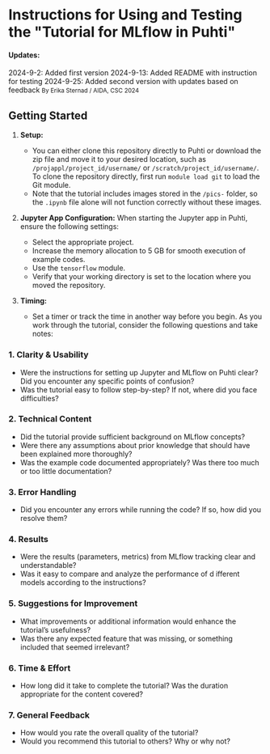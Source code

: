 # Instructions for Using and Testing the "Tutorial for MLflow in Puhti"

#### Updates:
2024-9-2: Added first version
2024-9-13: Added README with instruction for testing
2024-9-25: Added second version with updates based on feedback
<small>By Erika Sternad / AIDA, CSC
2024</small>

## Getting Started

1. **Setup:**
   - You can either clone this repository directly to Puhti or download the zip file and move it to your desired location, such as `/projappl/project_id/username/` or `/scratch/project_id/username/`. To clone the repository directly, first run `module load git` to load the Git module.
   - Note that the tutorial includes images stored in the `/pics-` folder, so the `.ipynb` file alone will not function correctly without these images.

2. **Jupyter App Configuration:**
   When starting the Jupyter app in Puhti, ensure the following settings:
     - Select the appropriate project.
     - Increase the memory allocation to 5 GB for smooth execution of example codes.
     - Use the `tensorflow` module.
     - Verify that your working directory is set to the location where you moved the repository.

3. **Timing:**
   - Set a timer or track the time in another way before you begin. As you work through the tutorial, consider the following questions and take notes:

### 1. Clarity & Usability
   - Were the instructions for setting up Jupyter and MLflow on Puhti clear? Did you encounter any specific points of confusion?
   - Was the tutorial easy to follow step-by-step? If not, where did you face difficulties?

### 2. Technical Content
   - Did the tutorial provide sufficient background on MLflow concepts?
   - Were there any assumptions about prior knowledge that should have been explained more thoroughly?
   - Was the example code documented appropriately? Was there too much or too little documentation?

### 3. Error Handling
   - Did you encounter any errors while running the code? If so, how did you resolve them?

### 4. Results
   - Were the results (parameters, metrics) from MLflow tracking clear and understandable?
   - Was it easy to compare and analyze the performance of d
   ifferent models according to the instructions?

### 5. Suggestions for Improvement
   - What improvements or additional information would enhance the tutorial’s usefulness?
   - Was there any expected feature that was missing, or something included that seemed irrelevant?

### 6. Time & Effort
   - How long did it take to complete the tutorial? Was the duration appropriate for the content covered?

### 7. General Feedback
   - How would you rate the overall quality of the tutorial?
   - Would you recommend this tutorial to others? Why or why not?
